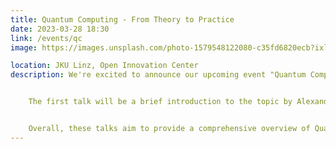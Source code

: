 ```yaml
---
title: Quantum Computing - From Theory to Practice
date: 2023-03-28 18:30
link: /events/qc
image: https://images.unsplash.com/photo-1579548122080-c35fd6820ecb?ixlib=rb-4.0.3&ixid=MnwxMjA3fDB8MHxzZWFyY2h8OXx8YmFubmVyfGVufDB8fDB8fA%3D%3D&auto=format&fit=crop&w=500&q=60

location: JKU Linz, Open Innovation Center
description: We're excited to announce our upcoming event "Quantum Computing - From Theory to Practice" on March 28th, in cooperation with LIT - Open Innovation Center. This event will feature three talks focused on Quantum Computing and take place at the Stufenforum/OIC. 


    The first talk will be a brief introduction to the topic by Alexander Peherstorfer, which will provide a foundation for the audience to understand the more complex concepts that will be discussed later in the evening. The second talk, given by Richard Küng, will delve deeper into specific concepts related to Quantum Computing and provide a more detailed understanding of the topic. Finally, the third talk will be given by a speaker from IBM, Elisa Bäumer, who will discuss practical applications of Quantum Computing. More specific information on the given talks will follow soon.


    Overall, these talks aim to provide a comprehensive overview of Quantum Computing and its potential applications. Attendees will come away with a greater understanding of this exciting and rapidly evolving field, as well as insights into how Quantum Computing may impact their lives in the near future. Don't miss this opportunity to expand your knowledge and network with like-minded individuals. The event will take place at the Stufenforum/OIC. We look forward to seeing you there!
---
```

